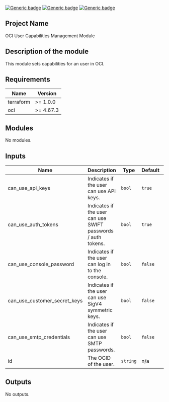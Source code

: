 [![Generic badge](https://img.shields.io/badge/isv_labs-<COLOR>.svg)](https://shields.io/) [![Generic badge](https://img.shields.io/badge/terraform-<COLOR>.svg)](https://shields.io/) [![Generic badge](https://img.shields.io/badge/oci-<COLOR>.svg)](https://shields.io/)

## Project Name
OCI User Capabilities Management Module

## Description of the module
This module sets capabilities for an user in OCI.

## Requirements

| Name | Version |
|------|---------|
| terraform | >= 1.0.0 |
| oci | >= 4.67.3 |

## Modules

No modules.

## Inputs

| Name | Description | Type | Default | Required |
|------|-------------|------|---------|:--------:|
| can\_use\_api\_keys | Indicates if the user can use API keys. | `bool` | `true` | no |
| can\_use\_auth\_tokens | Indicates if the user can use SWIFT passwords / auth tokens. | `bool` | `true` | no |
| can\_use\_console\_password | Indicates if the user can log in to the console. | `bool` | `false` | no |
| can\_use\_customer\_secret\_keys | Indicates if the user can use SigV4 symmetric keys. | `bool` | `false` | no |
| can\_use\_smtp\_credentials | Indicates if the user can use SMTP passwords. | `bool` | `false` | no |
| id | The OCID of the user. | `string` | n/a | yes |

## Outputs

No outputs.
